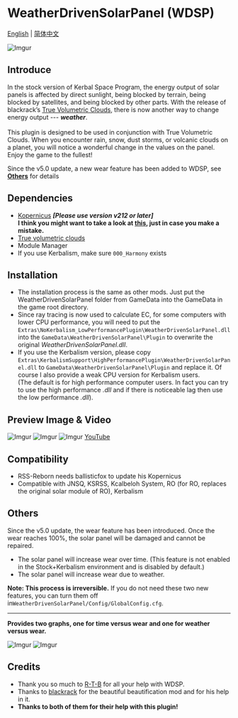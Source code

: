 # WeatherDrivenSolarPanel (WDSP)
[English](https://github.com/Aebestach/WeatherDrivenSolarPanel/blob/master/README.md) | [简体中文](https://www.bilibili.com/read/cv31075491/)

![Imgur](https://i.imgur.com/WoxMQ3K.jpg)

## Introduce

In the stock version of Kerbal Space Program, the energy output of solar panels is affected by direct sunlight, being blocked by terrain, being blocked by satellites, and being blocked by other parts. With the release of blackrack’s [True Volumetric Clouds](https://www.patreon.com/blackrack/posts), there is now another way to change energy output --- ***weather***. <br><br>This plugin is designed to be used in conjunction with True Volumetric Clouds. When you encounter rain, snow, dust storms, or volcanic clouds on a planet, you will notice a wonderful change in the values on the panel. Enjoy the game to the fullest!

Since the v5.0 update, a new wear feature has been added to WDSP, see [**Others**](https://github.com/Aebestach/WeatherDrivenSolarPanel?tab=readme-ov-file#others) for details

## Dependencies

- [Kopernicus](https://github.com/Kopernicus/Kopernicus)  ***[Please use version v212 or later]*** 
<br> **I think you might want to take a look at [this](https://github.com/Aebestach/WeatherDrivenSolarPanel/issues/5), just in case you make a mistake.**
- [True volumetric clouds](https://www.patreon.com/blackrack/posts)
- Module Manager
- If you use Kerbalism, make sure `000_Harmony` exists

## Installation
- The installation process is the same as other mods. Just put the WeatherDrivenSolarPanel folder from GameData into the GameData in the game root directory. 
- Since ray tracing is now used to calculate EC, for some computers with lower CPU performance, you will need to put the `Extras\NoKerbalism_LowPerformancePlugin\WeatherDrivenSolarPanel.dll` into the `GameData\WeatherDrivenSolarPanel\Plugin` to overwrite the original *WeatherDrivenSolarPanel.dll*. 
- If you use the Kerbalism version, please copy `Extras\KerbalismSupport\HighPerformancePlugin\WeatherDrivenSolarPanel.dll` to `GameData\WeatherDrivenSolarPanel\Plugin` and replace it. Of course I also provide a weak CPU version for Kerbalism users.
<br>(The default is for high performance computer users. In fact you can try to use the high performance *.dll* and if there is noticeable lag then use the low performance *.dll*).

## Preview Image & Video
![Imgur](https://i.imgur.com/B9q2Rak.jpg)
![Imgur](https://i.imgur.com/drHOD4A.jpg)
![Imgur](https://i.imgur.com/oz1DLv0.jpg)
[YouTube](https://youtu.be/IKnQO8X81A4?si=3_P_wxlH7WFWAL_2) 


## Compatibility
- RSS-Reborn needs ballisticfox to update his Kopernicus
- Compatible with JNSQ, KSRSS, Kcalbeloh System, RO (for RO, replaces the original solar module of RO), Kerbalism

## Others 
Since the v5.0 update, the wear feature has been introduced. Once the wear reaches 100%, the solar panel will be damaged and cannot be repaired.
- The solar panel will increase wear over time. (This feature is not enabled in the Stock+Kerbalism environment and is disabled by default.)
- The solar panel will increase wear due to weather.

**Note: This process is irreversible.** If you do not need these two new features, you can turn them off in`WeatherDrivenSolarPanel/Config/GlobalConfig.cfg`.

* * *
**Provides two graphs, one for time versus wear and one for weather versus wear.**

![Imgur](https://imgur.com/2pyqZmO.png)
![Imgur](https://imgur.com/7LH2wLB.png)

## Credits
- Thank you so much to [R-T-B](https://github.com/R-T-B)  for all your help with WDSP.
- Thanks to [blackrack](https://github.com/LGhassen)  for the beautiful beautification mod and for his help in it.
-  **Thanks to both of them for their help with this plugin!**
